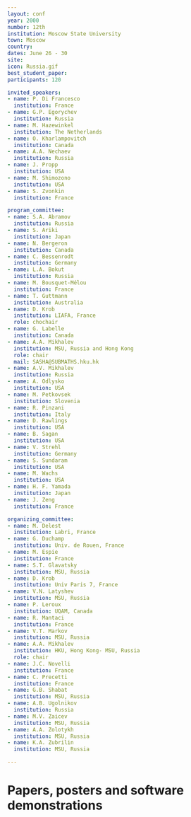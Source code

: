 ```yaml
---
layout: conf
year: 2000
number: 12th
institution: Moscow State University
town: Moscow
country: 
dates: June 26 - 30
site: 
icon: Russia.gif
best_student_paper:
participants: 120

invited_speakers:
- name: P. Di Francesco
  institution: France
- name: G.P. Egorychev
  institution: Russia
- name: M. Hazewinkel
  institution: The Netherlands
- name: O. Kharlampovitch
  institution: Canada
- name: A.A. Nechaev
  institution: Russia
- name: J. Propp
  institution: USA
- name: M. Shimozono
  institution: USA
- name: S. Zvonkin
  institution: France

program_committee:
- name: S.A. Abramov
  institution: Russia
- name: S. Ariki
  institution: Japan
- name: N. Bergeron
  institution: Canada
- name: C. Bessenrodt
  institution: Germany
- name: L.A. Bokut
  institution: Russia
- name: M. Bousquet-Mélou
  institution: France
- name: T. Guttmann
  institution: Australia
- name: D. Krob
  institution: LIAFA, France
  role: chochair
- name: G. Labelle
  institution: Canada
- name: A.A. Mikhalev
  institution: MSU, Russia and Hong Kong
  role: chair
  mail: SASHA@SUBMATHS.hku.hk
- name: A.V. Mikhalev
  institution: Russia
- name: A. Odlysko
  institution: USA
- name: M. Petkovsek
  institution: Slovenia
- name: R. Pinzani
  institution: Italy
- name: D. Rawlings
  institution: USA
- name: B. Sagan
  institution: USA
- name: V. Strehl
  institution: Germany
- name: S. Sundaram
  institution: USA
- name: M. Wachs
  institution: USA
- name: H. F. Yamada
  institution: Japan
- name: J. Zeng
  institution: France

organizing_committee:
- name: M. Delest
  institution: Labri, France
- name: G. Duchamp
  institution: Univ. de Rouen, France
- name: M. Espie
  institution: France
- name: S.T. Glavatsky
  institution: MSU, Russia
- name: D. Krob
  institution: Univ Paris 7, France
- name: V.N. Latyshev
  institution: MSU, Russia
- name: P. Leroux
  institution: UQAM, Canada
- name: R. Mantaci
  institution: France
- name: V.T. Markov
  institution: MSU, Russia
- name: A.A. Mikhalev
  institution: HKU, Hong Kong- MSU, Russia
  role: chair
- name: J.C. Novelli
  institution: France
- name: C. Precetti
  institution: France
- name: G.B. Shabat
  institution: MSU, Russia
- name: A.B. Ugolnikov
  institution: Russia
- name: M.V. Zaicev
  institution: MSU, Russia
- name: A.A. Zolotykh
  institution: MSU, Russia
- name: K.A. Zubrilin
  institution: MSU, Russia

---
```

# Papers, posters and software demonstrations
